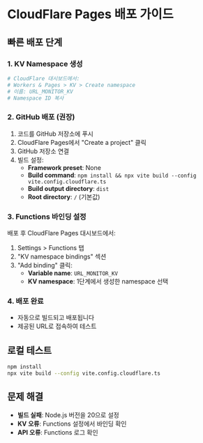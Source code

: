 # CloudFlare Pages 배포 가이드

## 빠른 배포 단계

### 1. KV Namespace 생성
```bash
# CloudFlare 대시보드에서:
# Workers & Pages > KV > Create namespace
# 이름: URL_MONITOR_KV
# Namespace ID 복사
```

### 2. GitHub 배포 (권장)
1. 코드를 GitHub 저장소에 푸시
2. CloudFlare Pages에서 "Create a project" 클릭
3. GitHub 저장소 연결
4. 빌드 설정:
   - **Framework preset**: None
   - **Build command**: `npm install && npx vite build --config vite.config.cloudflare.ts`
   - **Build output directory**: `dist`
   - **Root directory**: `/` (기본값)

### 3. Functions 바인딩 설정
배포 후 CloudFlare Pages 대시보드에서:
1. Settings > Functions 탭
2. "KV namespace bindings" 섹션
3. "Add binding" 클릭:
   - **Variable name**: `URL_MONITOR_KV`
   - **KV namespace**: 1단계에서 생성한 namespace 선택

### 4. 배포 완료
- 자동으로 빌드되고 배포됩니다
- 제공된 URL로 접속하여 테스트

## 로컬 테스트
```bash
npm install
npx vite build --config vite.config.cloudflare.ts
```

## 문제 해결
- **빌드 실패**: Node.js 버전을 20으로 설정
- **KV 오류**: Functions 설정에서 바인딩 확인
- **API 오류**: Functions 로그 확인